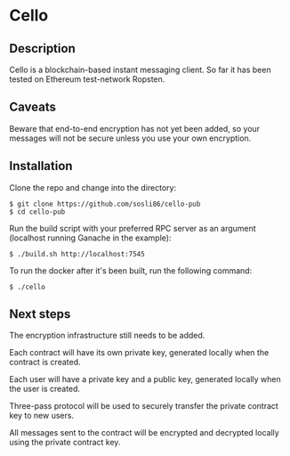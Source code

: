 # Cello

## Description
Cello is a blockchain-based instant messaging client. So far it has been tested on Ethereum test-network Ropsten.

## Caveats
Beware that end-to-end encryption has not yet been added, so your messages will not be secure unless you use your own encryption.

## Installation

Clone the repo and change into the directory:

	$ git clone https://github.com/sosli86/cello-pub
	$ cd cello-pub

Run the build script with your preferred RPC server as an argument (localhost running Ganache in the example):

	$ ./build.sh http://localhost:7545

To run the docker after it's been built, run the following command:

	$ ./cello

## Next steps

The encryption infrastructure still needs to be added.

Each contract will have its own private key, generated locally when the contract is created.

Each user will have a private key and a public key, generated locally when the user is created.

Three-pass protocol will be used to securely transfer the private contract key to new users.

All messages sent to the contract will be encrypted and decrypted locally using the private contract key.

